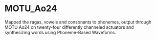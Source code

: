 # MOTU_Ao24
Mapped the ragas, vowels and consonants to phonemes, output through MOTU Ao24 on twenty-four differently channeled actuators and synthesizing words using Phoneme-Based Waveforms.
